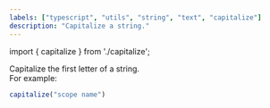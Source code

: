 ```yaml
---
labels: ["typescript", "utils", "string", "text", "capitalize"]
description: "Capitalize a string."
---
```


import { capitalize } from './capitalize';

Capitalize the first letter of a string.  
For example:

```js live
capitalize("scope name")
```
